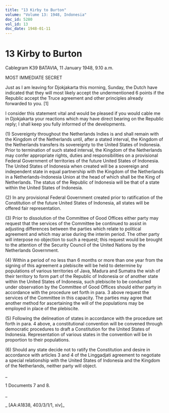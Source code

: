 ```yaml
---
title: "13 Kirby to Burton"
volume: "Volume 13: 1948, Indonesia"
doc_id: 5280
vol_id: 13
doc_date: 1948-01-11
---
```


# 13 Kirby to Burton

Cablegram K39 BATAVIA, 11 January 1948, 9.10 a.m.

MOST IMMEDIATE SECRET

Just as I am leaving for Djokjakarta this morning, Sunday, the Dutch have indicated that they will most likely accept the undermentioned 6 points if the Republic accept the Truce agreement and other principles already forwarded to you. [1]

I consider this statement vital and would be pleased if you would cable me in Djokjakarta your reactions which may have direct bearing on the Republic reply; I shall keep you fully informed of the developments.

(1) Sovereignty throughout the Netherlands Indies is and shall remain with the Kingdom of the Netherlands until, after a stated interval, the Kingdom of the Netherlands transfers its sovereignty to the United States of Indonesia. Prior to termination of such stated interval, the Kingdom of the Netherlands may confer appropriate rights, duties and responsibilities on a provisional Federal Government of territories of the future United States of Indonesia. The United States of Indonesia when created will be a sovereign and independent state in equal partnership with the Kingdom of the Netherlands in a Netherlands-Indonesia Union at the head of which shall be the King of Netherlands. The status of the Republic of Indonesia will be that of a state within the United States of Indonesia.

(2) In any provisional Federal Government created prior to ratification of the Constitution of the future United States of Indonesia, all states will be offered fair representation.

(3) Prior to dissolution of the Committee of Good Offices either party may request that the services of the Committee be continued to assist in adjusting differences between the parties which relate to political agreement and which may arise during the interim period. The other party will interpose no objection to such a request; this request would be brought to the attention of the Security Council of the United Nations by the Netherlands Government.

(4) Within a period of no less than 6 months or more than one year from the signing of this agreement a plebiscite will be held to determine by populations of various territories of Java, Madura and Sumatra the wish of their territory to form part of the Republic of Indonesia or of another state within the United States of Indonesia, such plebiscite to be conducted under observation by the Committee of Good Offices should either party in accordance with the procedure set forth in para. 3 above request the services of the Committee in this capacity. The parties may agree that another method for ascertaining the will of the populations may be employed in place of the plebiscite.

(5) Following the delineation of states in accordance with the procedure set forth in para. 4 above, a constitutional convention will be convened through democratic procedures to draft a Constitution for the United States of Indonesia. Representation of various states in the convention will be in proportion to their populations.

(6) Should any state decide not to ratify the Constitution and desire in accordance with articles 3 and 4 of the Linggadjati agreement to negotiate a special relationship with the United States of Indonesia and the Kingdom of the Netherlands, neither party will object.

_

1 Documents 7 and 8.

_

_ [AA:A1838, 403/3/1/1, xiv]_

